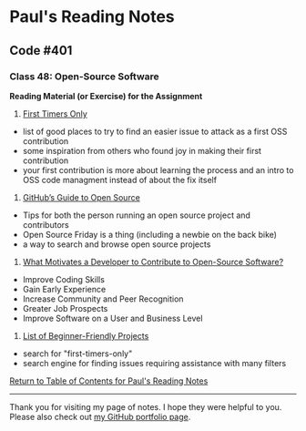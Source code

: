 # Paul's Reading Notes

## Code #401

### Class 48: Open-Source Software

**Reading Material (or Exercise) for the Assignment**
1. [First Timers Only](https://www.firsttimersonly.com/)
- list of good places to try to find an easier issue to attack as a first OSS contribution
- some inspiration from others who found joy in making their first contribution
- your first contribution is more about learning the process and an intro to OSS code managment instead of about the fix itself


1. [GitHub’s Guide to Open Source](https://www.github.com/open-source)
- Tips for both the person running an open source project and contributors
- Open Source Friday is a thing (including a newbie on the back bike)
- a way to search and browse open source projects


1. [What Motivates a Developer to Contribute to Open-Source Software?](https://clearcode.cc/blog/why-developers-contribute-open-source-software/)
- Improve Coding Skills
- Gain Early Experience
- Increase Community and Peer Recognition
- Greater Job Prospects
- Improve Software on a User and Business Level


1. [List of Beginner-Friendly Projects](https://github.com/search?q=label%3Agood-first-issue+archived%3Afalse)
- search for "first-timers-only"
- search engine for finding issues requiring assistance with many filters



[Return to Table of Contents for Paul's Reading Notes](https://paul-leonard.github.io/reading-notes/ "Go back to find more notes!")



---



Thank you for visiting my page of notes.  I hope they were helpful to you.  Please also check out [my GitHub portfolio page](https://github.com/paul-leonard "Paul's GitHub Portfolio").